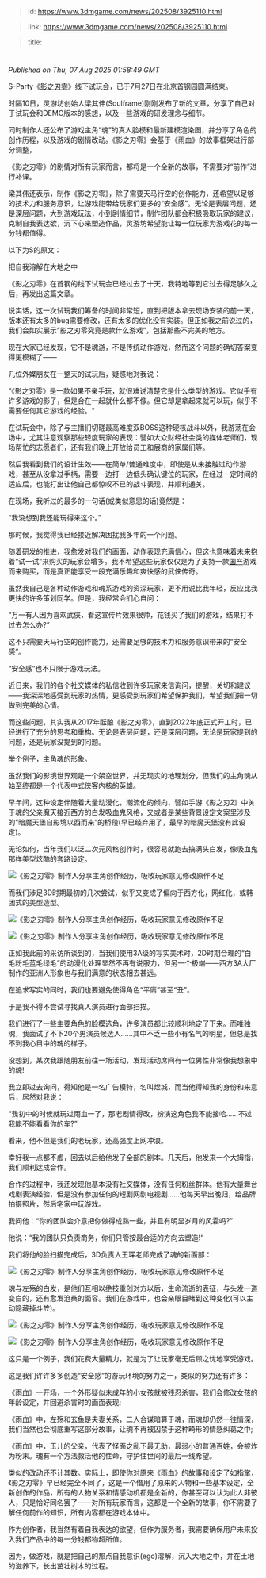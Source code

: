 > id: https://www.3dmgame.com/news/202508/3925110.html

> link: https://www.3dmgame.com/news/202508/3925110.html

> title: 

# 
_Published on Thu, 07 Aug 2025 01:58:49 GMT_

S-Party《[影之刃零](https://www.3dmgame.com/games/phantomblade0/)》线下试玩会，已于7月27日在北京首钢园圆满结束。

时隔10日，灵游坊创始人梁其伟(Soulframe)刚刚发布了新的文章，分享了自己对于试玩会和DEMO版本的感想，以及一些游戏的研发理念与细节。

同时制作人还公布了游戏主角“魂”的真人脸模和最新建模渲染图，并分享了角色的创作历程，以及游戏的剧情改动。《影之刃零》会基于《雨血》的故事框架进行部分调整，

《影之刃零》的剧情对所有玩家而言，都将是一个全新的故事，不需要对“前作”进行补课。

梁其伟还表示，制作《影之刃零》，除了需要天马行空的创作能力，还希望以足够的技术力和服务意识，让游戏能带给玩家们更多的“安全感”。无论是表层问题，还是深层问题，大到游戏玩法，小到剧情细节，制作团队都会积极吸取玩家的建议，克制自我表达欲，沉下心来塑造作品，灵游坊希望能让每一位玩家为游戏花的每一分钱都值得。

以下为S的原文：

把自我溶解在大地之中

《影之刃零》在首钢的线下试玩会已经过去了十天，我特地等到它过去得足够久之后，再发出这篇文章。

说实话，这一次试玩我们筹备的时间非常短，直到把版本拿去现场安装的前一天，版本还有太多的bug需要修改，还有太多的优化没有实装。但正如我之前说过的，我们会如实展示“影之刃零究竟是款什么游戏”，包括那些不完美的地方。

现在大家已经发现，它不是魂游，不是传统动作游戏，然而这个问题的确切答案变得更模糊了——

几位外媒朋友在一整天的试玩后，疑惑地对我说：

“《影之刃零》是一款如果不亲手玩，就很难说清楚它是什么类型的游戏。它似乎有许多游戏的影子，但是合在一起就什么都不像。但它却是拿起来就可以玩，似乎不需要任何其它游戏的经验。“

在试玩会中，除了与主播们切磋最高难度双BOSS这种硬核战斗以外，我游荡在会场中，尤其注意观察那些轻度玩家的表现：譬如大众财经社会类的媒体老师们，现场帮忙的志愿者们，还有我们晚上开放给员工和展商的家属们等。

然后我看到我们的设计生效——在简单/普通难度中，即使是从未接触过动作游戏，甚至从没拿过手柄，需要一边打一边低头确认键位的玩家，在经过一定时间的适应后，也能打出让他自己都惊叹不已的战斗表现，并顺利通关。

在现场，我听过的最多的一句话(或类似意思的话)竟然是：

“我没想到我还能玩得来这个。”

那时候，我觉得我已经接近解决困扰我多年的一个问题。

随着研发的推进，我愈发对我们的画面，动作表现充满信心，但这也意味着未来抱着“试一试”来购买的玩家会增多。我不希望这些玩家仅仅是为了支持一款[国产](https://www.3dmgame.com/tag/gc_1/)游戏而来购买，而是真正能享受一段充满乐趣和爽快感的武侠传奇。

虽然我自己是各种动作游戏和魂系游戏的资深玩家，更不用说比我年轻，反应比我更快的许多策划同学。但是，我经常会扪心自问：

“万一有人因为喜欢武侠，看这宣传片效果很帅，花钱买了我们的游戏，结果打不过去怎么办?”

这不只需要天马行空的创作能力，还需要足够的技术力和服务意识带来的“安全感”。

“安全感”也不只限于游戏玩法。

近日来，我们的各个社交媒体的私信收到许多玩家来信询问，提醒，关切和建议——我深深地感受到玩家的热情，更感受到玩家们希望保护我们，希望我们把一切做到完美的心情。

而这些问题，其实我从2017年酝酿《影之刃零》，直到2022年底正式开工时，已经进行了充分的思考和重构。无论是表层问题，还是深层问题，无论是玩家提到的问题，还是玩家没提到的问题。

举个例子，主角魂的形象。

虽然我们的影境世界观是一个架空世界，并无现实的地理划分，但我们的主角魂从始至终都是一个代表中式侠客内核的英雄。

早年间，这种设定伴随着大量动漫化，潮流化的倾向，譬如手游《影之刃2》中关于魂的父亲魔天接近西方的白发吸血鬼风格，又或者是某些背景设定文案里涉及的“暗魔天堡自影境以西而来”的桥段(早已经弃用了，最早的暗魔天堡没有此设定)。

无论如何，当年我们以泛二次元风格创作时，很容易就跑去搞满头白发，像吸血鬼那样美型炫酷的套路设定。

![《影之刃零》制作人分享主角创作经历，吸收玩家意见修改原作不足](https://img.3dmgame.com/uploads/images/news/20250807/1754531794_821625.png)

而我们涉足3D时期最初的几次尝试，似乎又变成了偏向于西方化，网红化，或韩团式的美型造型。

![《影之刃零》制作人分享主角创作经历，吸收玩家意见修改原作不足](https://img.3dmgame.com/uploads/images/news/20250807/1754531794_915784.png)

![《影之刃零》制作人分享主角创作经历，吸收玩家意见修改原作不足](https://img.3dmgame.com/uploads/images/news/20250807/1754531794_760624.png)

正如我此前的采访所谈到的，当我们使用3A级的写实美术时，2D时期合理的“白毛粉毛蓝毛绿毛”的动漫化处理显然不再有说服力，但另一个极端——西方3A大厂制作的亚洲人形象也与我们满意的状态相去甚远。

在追求写实的同时，我们也要避免使得角色“平庸”甚至“丑”。

于是我不得不尝试寻找真人演员进行面部扫描。

我们进行了一些主要角色的脸模选角，许多演员都比较顺利地定了下来。而唯独魂，我面试了不下20个男演员候选人……其中不乏一些小有名气的明星，但总是找不到我心目中的魂的样子。

没想到，某次我跟随朋友前往一场活动，发现活动席间有一位男性非常像我想象中的魂!

我立即过去询问，得知他是一名广告模特，名叫煜城，而当他得知我的身份和来意后，居然对我说：

“我初中的时候就玩过雨血一了，那老剧情得改，扮演这角色我不能接哈……不过我能不能看看你的车?”

看来，他不但是我们的老玩家，还高强度上网冲浪。

幸好我一点都不虚，回去以后给他发了全部的剧本。几天后，他发来一个大拇指，我们顺利达成合作。

合作的过程中，我还发现他基本没有社交媒体，没有任何粉丝群体。他有大量舞台戏剧表演经验，但是没有参加任何的短剧网剧电视剧……他每天早出晚归，给品牌拍摄照片，然后宅家中玩游戏。

我问他：“你的团队会介意把你做得成熟一些，并且有明显岁月的风霜吗?”

他说：“我的团队只负责商务，你们只管按最合适的方向去塑造!“

我们将他的脸扫描完成后，3D负责人王琛老师完成了魂的新面部：

![《影之刃零》制作人分享主角创作经历，吸收玩家意见修改原作不足](https://img.3dmgame.com/uploads/images/news/20250807/1754531794_649816.png)

魂与左殇的白发，是他们互相以绝技重创对方以后，生命流逝的表征，与头发一道变白的，还有愈发沧桑的面容。我们在游戏中，也会亲眼目睹到这种变化(可以主动隐藏掉斗笠)。

![《影之刃零》制作人分享主角创作经历，吸收玩家意见修改原作不足](https://img.3dmgame.com/uploads/images/news/20250807/1754531795_168647.png)

![《影之刃零》制作人分享主角创作经历，吸收玩家意见修改原作不足](https://img.3dmgame.com/uploads/images/news/20250807/1754531796_976151.png)

这只是一个例子，我们花费大量精力，就是为了让玩家毫无后顾之忧地享受游戏。

这是我们许许多多创造“安全感”的游玩环境的努力之一，类似的努力还有许多：

《雨血》一开场，一个外形疑似未成年的小女孩就被残忍杀害，我们会修改女孩的年龄设定，并回避杀害时的画面表现;

《雨血》中，左殇和玄鱼是夫妻关系，二人合谋暗算于魂，而魂却仍然一往情深，我们当然也会彻底重写这部分故事，让魂不再被囚禁于这种畸形的情感纠葛之中;

《雨血》中，玉儿的父亲，代表了怪面之乱下最无助，最弱小的普通百姓，会被炸为粉末。魂有一个方法救活他的性命，守护住世间的最后一线希望。

类似的改动还不计其数。实际上，即使你对原来《雨血》的故事和设定了如指掌，《影之刃零》早已经完全不同了，这是一个借用了原来的人物和一些基本设定，全新创作的作品，所有的人物关系和情感动机都是全新的，你甚至可以认为此人非彼人，只是恰好同名罢了——对所有玩家而言，这都是一个全新的故事，你不需要了解任何前作的知识，所有内容都在游戏本体中。

作为创作者，我当然有着自我表达的欲望，但作为服务者，我需要确保用户未来投入我们产品中的每一分钱都物超所值。

因为，做游戏，就是把自己的那点自我意识(ego)溶解，沉入大地之中，并在土地的滋养下，长出茁壮树木的过程。

